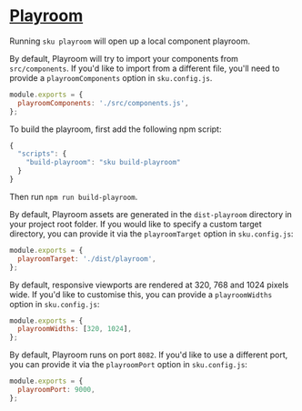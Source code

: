 # [Playroom](https://github.com/seek-oss/playroom)

Running `sku playroom` will open up a local component playroom.

By default, Playroom will try to import your components from `src/components`. If you'd like to import from a different file, you'll need to provide a `playroomComponents` option in `sku.config.js`.

```js
module.exports = {
  playroomComponents: './src/components.js',
};
```

To build the playroom, first add the following npm script:

```js
{
  "scripts": {
    "build-playroom": "sku build-playroom"
  }
}
```

Then run `npm run build-playroom`.

By default, Playroom assets are generated in the `dist-playroom` directory in your project root folder. If you would like to specify a custom target directory, you can provide it via the `playroomTarget` option in `sku.config.js`:

```js
module.exports = {
  playroomTarget: './dist/playroom',
};
```

By default, responsive viewports are rendered at 320, 768 and 1024 pixels wide. If you'd like to customise this, you can provide a `playroomWidths` option in `sku.config.js`:

```js
module.exports = {
  playroomWidths: [320, 1024],
};
```

By default, Playroom runs on port `8082`. If you'd like to use a different port, you can provide it via the `playroomPort` option in `sku.config.js`:

```js
module.exports = {
  playroomPort: 9000,
};
```
